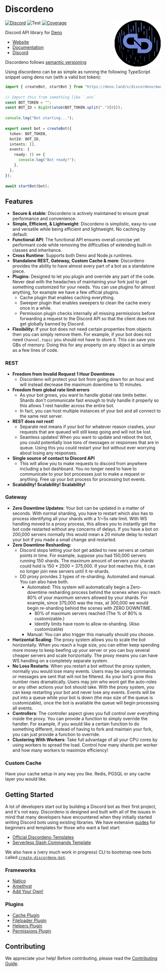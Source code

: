 # Discordeno

<img align="right" src="https://raw.githubusercontent.com/discordeno/discordeno/main/site/static/img/logo.png" height="150px">

[![Discord](https://img.shields.io/discord/785384884197392384?color=7289da&logo=discord&logoColor=dark)](https://discord.com/invite/5vBgXk3UcZ)
![Test](https://github.com/discordeno/discordeno/workflows/Test/badge.svg)
[![Coverage](https://img.shields.io/codecov/c/gh/discordeno/discordeno)](https://codecov.io/gh/discordeno/discordeno)

Discord API library for [Deno](https://deno.land)

- [Website](https://discordeno.mod.land)
- [Documentation](https://doc.deno.land/https/deno.land/x/discordeno/mod.ts)
- [Discord](https://discord.com/invite/5vBgXk3UcZ)

Discordeno follows [semantic versioning](https://semver.org/)

<!-- TODO: add coverage back when it is stable -->

Using discordeno can be as simple as running the following TypeScript snippet using deno run (with a valid bot token):

```typescript
import { createBot, startBot } from "https://deno.land/x/discordeno/mod.ts";

// Import this from something like `.env`
const BOT_TOKEN = "";
const BOT_ID = BigInt(atob(BOT_TOKEN.split(".")[0]));

console.log("Bot starting...");

export const bot = createBot({
  token: BOT_TOKEN,
  botId: BOT_ID,
  intents: [],
  events: {
    ready: () => {
      console.log("Bot ready!");
    },
  },
});

await startBot(bot);
```

## Features

- **Secure & stable**: Discordeno is actively maintained to ensure great performance and convenience.
- **Simple, Efficient, & Lightweight**: Discordeno is simplistic, easy-to-use and versatile while being efficient and
  lightweight. No caching by default.
- **Functional API**: The functional API ensures overall concise yet performant code while removing the difficulties of
  extending built-in classes and inheritance.
- **Cross Runtime**: Supports both Deno and Node.js runtimes.
- **Standalone REST, Gateway, Custom Cache & more**: Discordeno provides the ability to have almost every part of a bot
  as a standalone piece.
- **Plugins:** Designed to let you plugin and override any part of the code. Never deal with the headaches of
  maintaining your fork just to get something customized for your needs. You can use plugins for almost anything, for
  example we have a few official plugins.
  - Cache plugin that enables caching everything.
  - Sweeper plugin that enables sweepers to clean the cache every once in a while.
  - Permission plugin checks internally all missing permissions before forwarding a request to the Discord API so that
    the client does not get globally banned by Discord.
- **Flexibility:** If your bot does not need certain properties from objects then you can simply remove them. For
  example, if your bot does not need `Channel.topic` you should not have to store it. This can save you GBs of memory.
  Doing this for any property on any object is as simple as a few lines of code.

### REST

- **Freedom from Invalid Request 1 Hour Downtimes**
  - Discordeno will protect your bot from going down for an hour and will instead decrease the maximum downtime to 10
    minutes.
- **Freedom from global rate limit errors**
  - As your bot grows, you want to handle global rate limits better. Shards don't communicate fast enough to truly
    handle it properly so this allows 1 rest handler across the entire bot.
  - In fact, you can host multiple instances of your bot and all connect to the same rest server.
- **REST does not rest!**
  - Separate rest means if your bot for whatever reason crashes, your requests that are queued will still keep going
    and will not be lost.
  - Seamless updates! When you want to update and reboot the bot, you could potentially lose tons of messages or
    responses that are in queue. Using this you could restart your bot without ever worrying about losing any responses.
- **Single source of contact to Discord API**
  - This will allow you to make requests to discord from anywhere including a bot dashboard. You no longer need to
    have to communicate to your bot processes just to make a request or anything. Free up your bot process for
    processing bot events.
- **Scalability! Scalability! Scalability!**

### Gateway

- **Zero Downtime Updates**: Your bot can be updated in a matter of seconds. With normal sharding, you have to restart which also has to process identifying all your shards with a 1/~5s rate limit. With WS handling moved to a proxy process, this allows you to instantly get the bot code restarted without any concerns of delays. If you have a bot on 200,000 servers normally this would mean a 20 minute delay to restart your bot if you made a small change and restarted.
- **Zero Downtime Resharding:**
  - Discord stops letting your bot get added to new servers at certain points in time. For example, suppose you had
    150,000 servers running 150 shards. The maximum amount of servers your shards could hold is 150 \* 2500 = 375,000.
    If your bot reaches this, it can no longer join new servers until it re-shards.
  - DD proxy provides 2 types of re-sharding. Automated and manual. You can also have both.
    - Automated: This system will automatically begin a Zero-downtime resharding process behind the scenes when you
      reach 80% of your maximum servers allowed by your shards. For example, since 375,000 was the max, at 300,000 we
      would begin re-sharding behind the scenes with ZERO DOWNTIME.
      - 80% of maximum servers reached (The % of 80% is customizable.)
      - Identify limits have room to allow re-sharding. (Also customizable)
    - Manual: You can also trigger this manually should you choose.
- **Horizontal Scaling**: The proxy system allows you to scale the bot horizontally. When you reach a huge size, you can either keep spending more money to keep beefing up your server or you can buy several cheaper servers and scale horizontally. The proxy means you can have WS handling on a completely separate system.
- **No Loss Restarts**: When you restart a bot without the proxy system, normally you would lose many events. Users may be using commands or messages are sent that will not be filtered. As your bot's grow this number rises dramatically. Users may join who wont get the auto-roles or any other actions your bot should take. With the proxy system, you can keep restarting your bot and never lose any events. Events will be put into a queue while your bot is down (the max size of the queue is customizable), once the bot is available the queue will begin processing all events.
- **Controllers**: The controller aspect gives you full control over everything inside the proxy. You can provide a function to simply override the handler. For example, if you would like a certain function to do something different, instead of having to fork and maintain your fork, you can just provide a function to override.
- **Clustering With Workers**: Take full advantage of all your CPU cores by using workers to spread the load. Control how many shards per worker and how many workers to maximize efficiency!

### Custom Cache

Have your cache setup in any way you like. Redis, PGSQL or any cache layer you would like.

## Getting Started

A lot of developers start out by building a Discord bot as their first project, and it's not easy. Discordeno is designed and built with all of the issues in mind that many developers have encountered when they initially started writing Discord bots using existing libraries. We have extensive [guides](https://discordeno.mod.land/docs/intro) for beginners and templates for those who want a fast start:

- [Official Discordeno Templates](https://github.com/discordeno/discordeno/tree/main/template)
- [Serverless Slash Commands Template](https://github.com/discordeno/serverless-deno-deploy-template)

We also have a (very much work in progress) CLI to bootstrap new bots called [`create-discordeno-bot`](https://github.com/Reboot-Codes/create-discordeno-bot/).

### Frameworks

- [Natico](https://github.com/naticoo/framework)
- [Amethyst](https://github.com/AmethystFramework/framework)
- [Add Your Own!](https://github.com/discordeno/discordeno/pulls)

### Plugins

- [Cache Plugin](plugins/cache)
- [Fileloader Plugin](plugins/fileloader)
- [Helpers Plugin](plugins/helpers)
- [Permissions Plugin](plugins/permissions)

## Contributing

We appreciate your help! Before contributing, please read the
[Contributing Guide](https://github.com/discordeno/discordeno/blob/main/.github/CONTRIBUTING.md).

